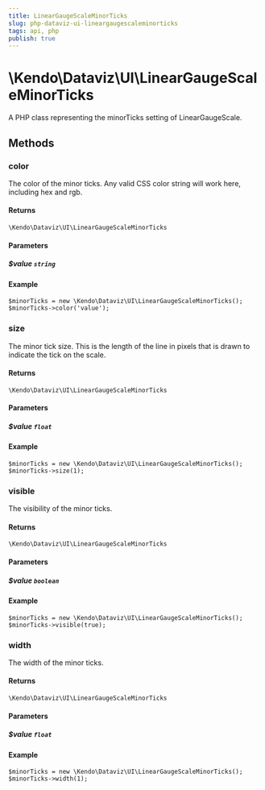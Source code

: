 ```yaml
---
title: LinearGaugeScaleMinorTicks
slug: php-dataviz-ui-lineargaugescaleminorticks
tags: api, php
publish: true
---
```


# \Kendo\Dataviz\UI\LinearGaugeScaleMinorTicks

A PHP class representing the minorTicks setting of LinearGaugeScale.


## Methods

### color
The color of the minor ticks.
Any valid CSS color string will work here, including hex and rgb.

#### Returns
`\Kendo\Dataviz\UI\LinearGaugeScaleMinorTicks`

#### Parameters

##### $value `string`



#### Example 
    $minorTicks = new \Kendo\Dataviz\UI\LinearGaugeScaleMinorTicks();
    $minorTicks->color('value');

### size
The minor tick size.
This is the length of the line in pixels that is drawn to indicate the tick on the scale.

#### Returns
`\Kendo\Dataviz\UI\LinearGaugeScaleMinorTicks`

#### Parameters

##### $value `float`



#### Example 
    $minorTicks = new \Kendo\Dataviz\UI\LinearGaugeScaleMinorTicks();
    $minorTicks->size(1);

### visible
The visibility of the minor ticks.

#### Returns
`\Kendo\Dataviz\UI\LinearGaugeScaleMinorTicks`

#### Parameters

##### $value `boolean`



#### Example 
    $minorTicks = new \Kendo\Dataviz\UI\LinearGaugeScaleMinorTicks();
    $minorTicks->visible(true);

### width
The width of the minor ticks.

#### Returns
`\Kendo\Dataviz\UI\LinearGaugeScaleMinorTicks`

#### Parameters

##### $value `float`



#### Example 
    $minorTicks = new \Kendo\Dataviz\UI\LinearGaugeScaleMinorTicks();
    $minorTicks->width(1);

